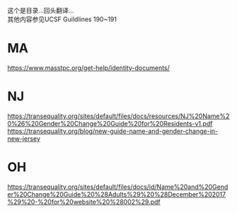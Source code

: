 这个是目录...回头翻译...<br>
其他内容参见UCSF Guildlines 190~191<br>
# MA
https://www.masstpc.org/get-help/identity-documents/

# NJ
https://transequality.org/sites/default/files/docs/resources/NJ%20Name%20%26%20Gender%20Change%20Guide%20for%20Residents-v1.pdf <br>
https://transequality.org/blog/new-guide-name-and-gender-change-in-new-jersey <br>


# OH
https://transequality.org/sites/default/files/docs/id/Name%20and%20Gender%20Change%20Guide%20%28Adults%29%20%28December%202017%29%20-%20for%20website%20%28002%29.pdf <br>

